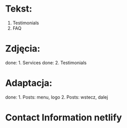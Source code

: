 # Tekst:
1. Testimonials
2. FAQ

# Zdjęcia:
done: 1. Services
done: 2. Testimonials

# Adaptacja:
done: 1. Posts: menu, logo 
2. Posts: wstecz, dalej

# Contact Information netlify 

